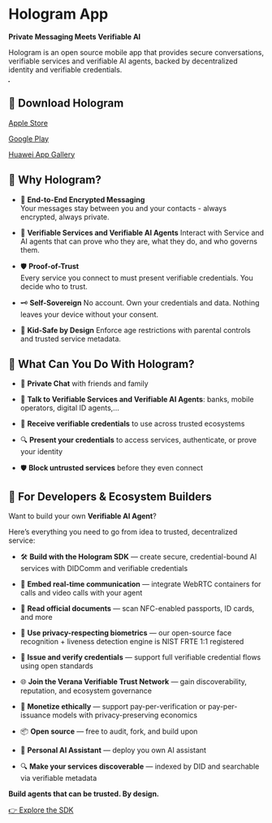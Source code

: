 # Hologram App

**Private Messaging Meets Verifiable AI**  

Hologram is an open source mobile app that provides secure conversations, verifiable services and verifiable AI agents, backed by decentralized identity and verifiable credentials.

<Image url="/img/download-hologram.png" floating="right" align="center" maxWidth="200px" border="1px solid #DDDDDD" caption="Scan with your mobile device"/>

## 📲 Download Hologram

[Apple Store](https://apps.apple.com/us/app/hologram-messaging/id6474701855)

[Google Play](https://play.google.com/store/apps/details?id=io.twentysixty.mobileagent.m)

[Huawei App Gallery](https://consumer.huawei.com/en/mobileservices/appgallery/)

## 🔐 Why Hologram?

- 🔐 **End-to-End Encrypted Messaging**  
  Your messages stay between you and your contacts - always encrypted, always private.

- 🤖 **Verifiable Services and Verifiable AI Agents**
  Interact with Service and AI agents that can prove who they are, what they do, and who governs them.

- 🛡 **Proof-of-Trust**  
  Every service you connect to must present verifiable credentials. You decide who to trust.

- 🗝 **Self-Sovereign**
  No account. Own your credentials and data. Nothing leaves your device without your consent.

- 👶 **Kid-Safe by Design**
  Enforce age restrictions with parental controls and trusted service metadata.

<Image url="/img/what-is-hologram.png" floating="right" align="left" maxWidth="300px"/>

## 🚀 What Can You Do With Hologram?

- 📱 **Private Chat** with friends and family

- 🧠 **Talk to Verifiable Services and Verifiable AI Agents**: banks, mobile operators, digital ID agents,...

- 🪪 **Receive verifiable credentials** to use across trusted ecosystems

- 🔍 **Present your credentials** to access services, authenticate, or prove your identity

- 🛡 **Block untrusted services** before they even connect

## 🔧 For Developers & Ecosystem Builders

Want to build your own **Verifiable AI Agent**?

Here’s everything you need to go from idea to trusted, decentralized service:

<Image url="/img/hologram-proof-of-trust.png" floating="left" align="left" maxWidth="300px"/>

- 🛠 **Build with the Hologram SDK** — create secure, credential-bound AI services with DIDComm and verifiable credentials

- 🎥 **Embed real-time communication** — integrate WebRTC containers for calls and video calls with your agent

- 🛂 **Read official documents** — scan NFC-enabled passports, ID cards, and more

- 🧠 **Use privacy-respecting biometrics** — our open-source face recognition + liveness detection engine is NIST FRTE 1:1 registered

- 🪪 **Issue and verify credentials** — support full verifiable credential flows using open standards

- 🌐 **Join the Verana Verifiable Trust Network** — gain discoverability, reputation, and ecosystem governance

- 💸 **Monetize ethically** — support pay-per-verification or pay-per-issuance models with privacy-preserving economics

- 📦 **Open source** — free to audit, fork, and build upon

- 🤖 **Personal AI Assistant** — deploy you own AI assistant

- 🔍 **Make your services discoverable** — indexed by DID and searchable via verifiable metadata  

**Build agents that can be trusted. By design.**

[👉 Explore the SDK](https://docs.hologram.zone/docs/next/build/intro)
